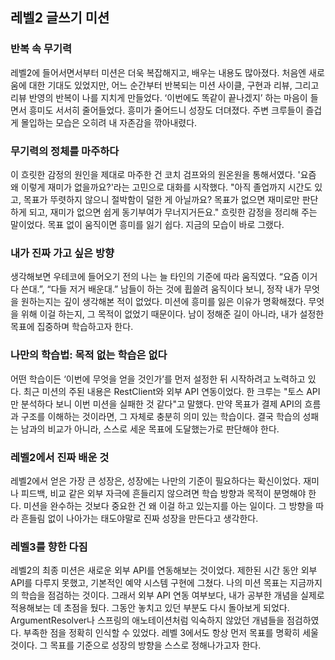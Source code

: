 ## 레벨2 글쓰기 미션

### 반복 속 무기력
레벨2에 들어서면서부터 미션은 더욱 복잡해지고, 배우는 내용도 많아졌다. 처음엔 새로움에 대한 기대도 있었지만,
어느 순간부터 반복되는 미션 사이클, 구현과 리뷰, 그리고 리뷰 반영의 반복이 나를 지치게 만들었다.
‘이번에도 똑같이 끝나겠지’ 하는 마음이 들면서 흥미도 서서히 줄어들었다. 흥미가 줄어드니 성장도 더뎌졌다.
주변 크루들이 즐겁게 몰입하는 모습은 오히려 내 자존감을 깎아내렸다.

### 무기력의 정체를 마주하다
이 흐릿한 감정의 원인을 제대로 마주한 건 코치 검프와의 원온원을 통해서였다.
'요즘 왜 이렇게 재미가 없을까요?'라는 고민으로 대화를 시작했다.
"아직 졸업까지 시간도 있고, 목표가 뚜렷하지 않으니 절박함이 덜한 게 아닐까요? 
목표가 없으면 재미로만 판단하게 되고, 재미가 없으면 쉽게 동기부여가 무너지거든요."
흐릿한 감정을 정리해 주는 말이었다. 목표 없이 움직이면 흥미를 잃기 쉽다. 지금의 모습이 바로 그랬다.

### 내가 진짜 가고 싶은 방향
생각해보면 우테코에 들어오기 전의 나는 늘 타인의 기준에 따라 움직였다.
“요즘 이거 다 쓴대.”, “다들 저거 배운대.” 남들이 하는 것에 휩쓸려 움직이다 보니, 
정작 내가 무엇을 원하는지는 깊이 생각해본 적이 없었다. 미션에 흥미를 잃은 이유가 명확해졌다. 
무엇을 위해 이걸 하는지, 그 목적이 없었기 때문이다. 남이 정해준 길이 아니라,
내가 설정한 목표에 집중하며 학습하고자 한다.

### 나만의 학습법: 목적 없는 학습은 없다
어떤 학습이든 ‘이번에 무엇을 얻을 것인가’를 먼저 설정한 뒤 시작하려고 노력하고 있다.
최근 미션의 주된 내용은 RestClient와 외부 API 연동이었다. 한 크루는 "토스 API만 분석하다 보니 이번 미션을 실패한 것 같다"고 말했다.
만약 목표가 결제 API의 흐름과 구조를 이해하는 것이라면, 그 자체로 충분히 의미 있는 학습이다.
결국 학습의 성패는 남과의 비교가 아니라, 스스로 세운 목표에 도달했는가로 판단해야 한다.

### 레벨2에서 진짜 배운 것
레벨2에서 얻은 가장 큰 성장은, 성장에는 나만의 기준이 필요하다는 확신이었다.
재미나 피드백, 비교 같은 외부 자극에 흔들리지 않으려면 학습 방향과 목적이 분명해야 한다.
미션을 완수하는 것보다 중요한 건 왜 이걸 하고 있는지를 아는 일이다.
그 방향을 따라 흔들림 없이 나아가는 태도야말로 진짜 성장을 만든다고 생각한다.

### 레벨3를 향한 다짐
레벨2의 최종 미션은 새로운 외부 API를 연동해보는 것이었다. 제한된 시간 동안 외부 API를 다루지 못했고, 기본적인 예약 시스템 구현에 그쳤다.
나의 미션 목표는 지금까지의 학습을 점검하는 것이다. 그래서 외부 API 연동 여부보다, 내가 공부한 개념을 실제로 적용해보는 데 초점을 뒀다.
그동안 놓치고 있던 부분도 다시 돌아보게 되었다. ArgumentResolver나 스프링의 애노테이션처럼 익숙하지 않았던 개념들을 점검하였다.
부족한 점을 정확히 인식할 수 있었다. 레벨 3에서도 항상 먼저 목표를 명확히 세울 것이다. 
그 목표를 기준으로 성장의 방향을 스스로 정해나가고자 한다.
